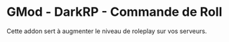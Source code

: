 # GMod - DarkRP - Commande de Roll
Cette addon sert à augmenter le niveau de roleplay sur vos serveurs.
